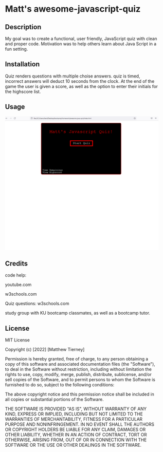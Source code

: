# Matt's awesome-javascript-quiz

## Description
My goal was to create a functional, user friendly, JavaScript quiz with clean and proper code. Motivation was to help others learn about Java Script in a fun setting. 
## Installation

Quiz renders questions with multiple choise answers. quiz is timed, incorrect answers will deduct 10 seconds from the clock. At the end of the game the user is given a score, as well as the option to enter their initials for the highscore list. 

## Usage

![alt text](assets/images/Screenshot%20(78).png)


## Credits

code help: 

youtube.com

w3schools.com

Quiz questions: w3schools.com

study group with KU bootcamp classmates, as well as a bootcamp tutor. 

## License 

MIT License

Copyright (c) [2022] [Matthew Tierney]

Permission is hereby granted, free of charge, to any person obtaining a copy
of this software and associated documentation files (the "Software"), to deal
in the Software without restriction, including without limitation the rights
to use, copy, modify, merge, publish, distribute, sublicense, and/or sell
copies of the Software, and to permit persons to whom the Software is
furnished to do so, subject to the following conditions:

The above copyright notice and this permission notice shall be included in all
copies or substantial portions of the Software.

THE SOFTWARE IS PROVIDED "AS IS", WITHOUT WARRANTY OF ANY KIND, EXPRESS OR
IMPLIED, INCLUDING BUT NOT LIMITED TO THE WARRANTIES OF MERCHANTABILITY,
FITNESS FOR A PARTICULAR PURPOSE AND NONINFRINGEMENT. IN NO EVENT SHALL THE
AUTHORS OR COPYRIGHT HOLDERS BE LIABLE FOR ANY CLAIM, DAMAGES OR OTHER
LIABILITY, WHETHER IN AN ACTION OF CONTRACT, TORT OR OTHERWISE, ARISING FROM,
OUT OF OR IN CONNECTION WITH THE SOFTWARE OR THE USE OR OTHER DEALINGS IN THE
SOFTWARE.





